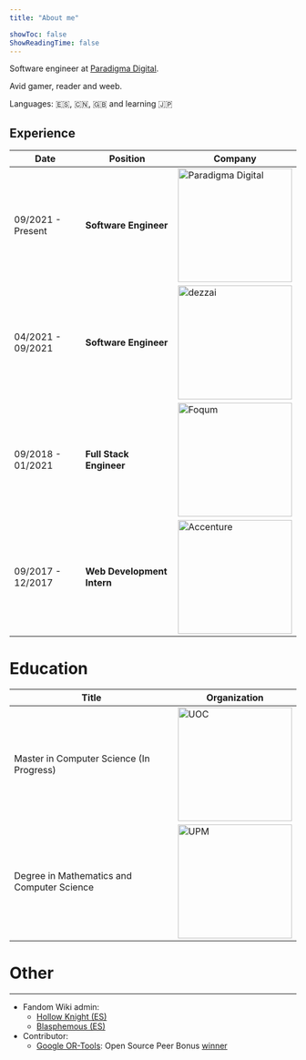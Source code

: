 ```yaml
---
title: "About me"

showToc: false
ShowReadingTime: false
---
```


Software engineer at [Paradigma Digital](https://www.paradigmadigital.com/).

Avid gamer, reader and weeb.

Languages: 🇪🇸, 🇨🇳, 🇬🇧 and learning 🇯🇵

## Experience

| Date              | Position                   | Company                                                                                                                                                                                                         |
| ----------------- | -------------------------- | --------------------------------------------------------------------------------------------------------------------------------------------------------------------------------------------------------------- |
| 09/2021 - Present | **Software Engineer**      | <a href="https://www.paradigmadigital.com/"><img src="https://www.paradigmadigital.com/assets/img/logo/paradigma-logos/horizontal/paradigma_digital_logo_default.svg" alt="Paradigma Digital" width="200"/></a> |
| 04/2021 - 09/2021 | **Software Engineer**      | <a href="https://dezzai.com/"><img src="https://dezzai.com/en/wp-content/uploads/2021/10/dezzai_logo_morado.png" alt="dezzai" width="200"/></a>                                                                 |
| 09/2018 - 01/2021 | **Full Stack Engineer**    | <a href="https://foqum.io"><img src="https://i.imgur.com/NeCw0UF.png" alt="Foqum" width="200"/></a>                                                                                                             |
| 09/2017 - 12/2017 | **Web Development Intern** | <a href="https://www.accenture.com"><img src="https://www.appian.com/wp-content/uploads/2019/04/Acc_Logo_Black_Purple_RGB-2.png" alt="Accenture" width="200"/></a>                                              |

# Education

| Title                                      | Organization                                                                                                                                                                        |
| ------------------------------------------ | ----------------------------------------------------------------------------------------------------------------------------------------------------------------------------------- |
| Master in Computer Science (In Progress)   | <a href="https://www.uoc.edu/"><img src="https://upload.wikimedia.org/wikipedia/commons/a/a3/Logo_blau_uoc.png" alt="UOC" width="200"/></a>                                         |
| Degree in Mathematics and Computer Science | <a href="https://www.upm.es"><img src="https://www.upm.es/sfs/Rectorado/Gabinete%20del%20Rector/Logos/UPM/CEI/LOGOTIPO%20leyenda%20color%20JPG%20p.png" alt="UPM" width="200"/></a> |

# Other

---

- Fandom Wiki admin:
  - [Hollow Knight (ES)](https://hollowknight.fandom.com/es/wiki/Hollow_Knight_Wiki)
  - [Blasphemous (ES)](https://blasphemous.fandom.com/es/wiki/Blasphemous_Wiki)
- Contributor:
  <!-- prettier-ignore -->
  - [Google OR-Tools](https://github.com/google/or-tools): Open Source Peer Bonus [winner](https://opensource.googleblog.com/2022/09/announcing-the-second-group-of-open-source-peer-bonus-winners-in-2022.html)
